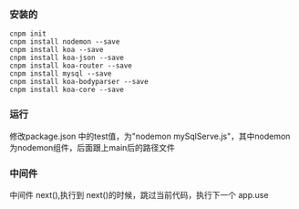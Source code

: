 ### 安装的
```node
cnpm init
cnpm install nodemon --save
cnpm install koa --save
cnpm install koa-json --save
cnpm install koa-router --save
cnpm install mysql --save
cnpm install koa-bodyparser --save
cnpm install koa-core --save
```
### 运行
修改package.json 中的test值，为"nodemon mySqlServe.js"，其中nodemon为nodemon组件，后面跟上main后的路径文件

### 中间件

中间件 next(),执行到 next()的时候，跳过当前代码，执行下一个 app.use
